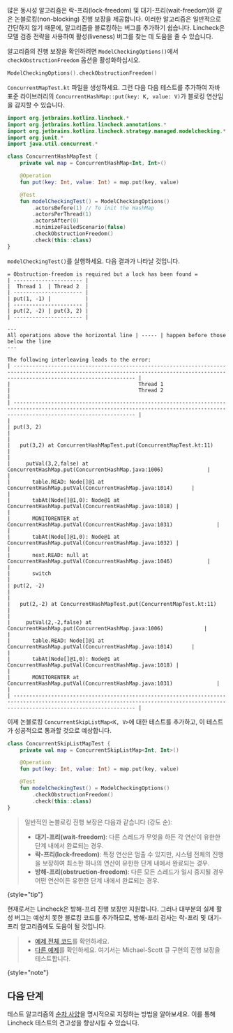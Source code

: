 [//]: # (title: 진행 보장)

많은 동시성 알고리즘은 락-프리(lock-freedom) 및 대기-프리(wait-freedom)와 같은 논블로킹(non-blocking) 진행 보장을 제공합니다. 이러한 알고리즘은 일반적으로 간단하지 않기 때문에, 알고리즘을 블로킹하는 버그를 추가하기 쉽습니다. Lincheck은 모델 검증 전략을 사용하여 활성(liveness) 버그를 찾는 데 도움을 줄 수 있습니다.

알고리즘의 진행 보장을 확인하려면 `ModelCheckingOptions()`에서 `checkObstructionFreedom` 옵션을 활성화하십시오.

```kotlin
ModelCheckingOptions().checkObstructionFreedom()
```

`ConcurrentMapTest.kt` 파일을 생성하세요.
그런 다음 다음 테스트를 추가하여 자바 표준 라이브러리의 `ConcurrentHashMap::put(key: K, value: V)`가 블로킹 연산임을 감지할 수 있습니다.

```kotlin
import org.jetbrains.kotlinx.lincheck.*
import org.jetbrains.kotlinx.lincheck.annotations.*
import org.jetbrains.kotlinx.lincheck.strategy.managed.modelchecking.*
import org.junit.*
import java.util.concurrent.*

class ConcurrentHashMapTest {
    private val map = ConcurrentHashMap<Int, Int>()

    @Operation
    fun put(key: Int, value: Int) = map.put(key, value)

    @Test
    fun modelCheckingTest() = ModelCheckingOptions()
        .actorsBefore(1) // To init the HashMap
        .actorsPerThread(1)
        .actorsAfter(0)
        .minimizeFailedScenario(false)
        .checkObstructionFreedom()
        .check(this::class)
}
```

`modelCheckingTest()`를 실행하세요. 다음 결과가 나타날 것입니다.

```text
= Obstruction-freedom is required but a lock has been found =
| ---------------------- |
|  Thread 1  | Thread 2  |
| ---------------------- |
| put(1, -1) |           |
| ---------------------- |
| put(2, -2) | put(3, 2) |
| ---------------------- |

---
All operations above the horizontal line | ----- | happen before those below the line
---

The following interleaving leads to the error:
| ----------------------------------------------------------------------------------------------------------------------------------------------------------------------------------- |
|                                         Thread 1                                         |                                         Thread 2                                         |
| ----------------------------------------------------------------------------------------------------------------------------------------------------------------------------------- |
|                                                                                          | put(3, 2)                                                                                |
|                                                                                          |   put(3,2) at ConcurrentHashMapTest.put(ConcurrentMapTest.kt:11)                         |
|                                                                                          |     putVal(3,2,false) at ConcurrentHashMap.put(ConcurrentHashMap.java:1006)              |
|                                                                                          |       table.READ: Node[]@1 at ConcurrentHashMap.putVal(ConcurrentHashMap.java:1014)      |
|                                                                                          |       tabAt(Node[]@1,0): Node@1 at ConcurrentHashMap.putVal(ConcurrentHashMap.java:1018) |
|                                                                                          |       MONITORENTER at ConcurrentHashMap.putVal(ConcurrentHashMap.java:1031)              |
|                                                                                          |       tabAt(Node[]@1,0): Node@1 at ConcurrentHashMap.putVal(ConcurrentHashMap.java:1032) |
|                                                                                          |       next.READ: null at ConcurrentHashMap.putVal(ConcurrentHashMap.java:1046)           |
|                                                                                          |       switch                                                                             |
| put(2, -2)                                                                               |                                                                                          |
|   put(2,-2) at ConcurrentHashMapTest.put(ConcurrentMapTest.kt:11)                        |                                                                                          |
|     putVal(2,-2,false) at ConcurrentHashMap.put(ConcurrentHashMap.java:1006)             |                                                                                          |
|       table.READ: Node[]@1 at ConcurrentHashMap.putVal(ConcurrentHashMap.java:1014)      |                                                                                          |
|       tabAt(Node[]@1,0): Node@1 at ConcurrentHashMap.putVal(ConcurrentHashMap.java:1018) |                                                                                          |
|       MONITORENTER at ConcurrentHashMap.putVal(ConcurrentHashMap.java:1031)              |                                                                                          |
| ----------------------------------------------------------------------------------------------------------------------------------------------------------------------------------- |
```

이제 논블로킹 `ConcurrentSkipListMap<K, V>`에 대한 테스트를 추가하고, 이 테스트가 성공적으로 통과할 것으로 예상합니다.

```kotlin
class ConcurrentSkipListMapTest {
    private val map = ConcurrentSkipListMap<Int, Int>()

    @Operation
    fun put(key: Int, value: Int) = map.put(key, value)

    @Test
    fun modelCheckingTest() = ModelCheckingOptions()
        .checkObstructionFreedom()
        .check(this::class)
}
```

> 일반적인 논블로킹 진행 보장은 다음과 같습니다 (강도 순):
>
> * **대기-프리(wait-freedom)**: 다른 스레드가 무엇을 하든 각 연산이 유한한 단계 내에서 완료되는 경우.
> * **락-프리(lock-freedom)**: 특정 연산은 멈출 수 있지만, 시스템 전체의 진행을 보장하여 최소한 하나의 연산이 유한한 단계 내에서 완료되는 경우.
> * **방해-프리(obstruction-freedom)**: 다른 모든 스레드가 일시 중지될 경우 어떤 연산이든 유한한 단계 내에서 완료되는 경우.
>
{style="tip"}

현재로서는 Lincheck은 방해-프리 진행 보장만 지원합니다. 그러나 대부분의 실제 활성 버그는 예상치 못한 블로킹 코드를 추가하므로, 방해-프리 검사는 락-프리 및 대기-프리 알고리즘에도 도움이 될 것입니다.

> * [예제 전체 코드](https://github.com/JetBrains/lincheck/blob/master/src/jvm/test/org/jetbrains/kotlinx/lincheck_test/guide/ConcurrentMapTest.kt)를 확인하세요.
> * [다른 예제](https://github.com/JetBrains/lincheck/blob/master/src/jvm/test/org/jetbrains/kotlinx/lincheck_test/guide/ObstructionFreedomViolationTest.kt)를 확인하세요. 여기서는 Michael-Scott 큐 구현의 진행 보장을 테스트합니다.
>
{style="note"}

## 다음 단계

테스트 알고리즘의 [순차 사양](sequential-specification.md)을 명시적으로 지정하는 방법을 알아보세요. 이를 통해 Lincheck 테스트의 견고성을 향상시킬 수 있습니다.